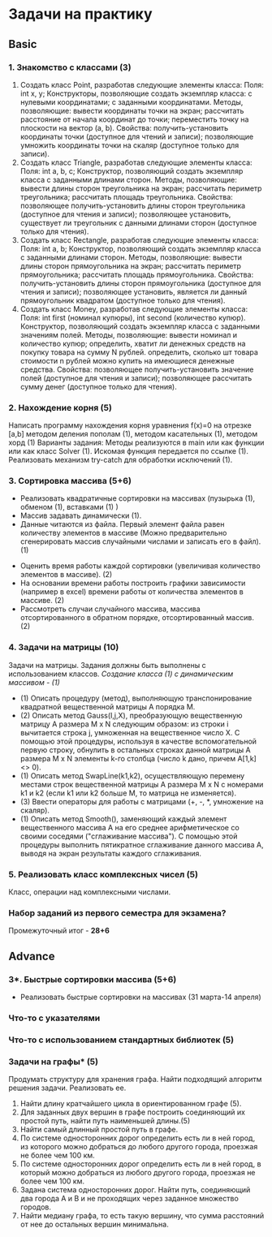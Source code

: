 # Задачи на практику

## Basic 

### 1. Знакомство с классами (3)
1.	Создать класс Point, разработав следующие элементы класса: Поля: int x, y; Конструкторы, позволяющие создать экземпляр класса: с нулевыми координатами; с заданными координатами. Методы, позволяющие: вывести координаты точки на экран; рассчитать расстояние от начала координат до точки; переместить точку на плоскости на вектор (a, b). Свойства: получить-установить координаты точки (доступное для чтений и записи); позволяющие умножить координаты точки на скаляр (доступное только для записи). 
2.	Создать класс Triangle, разработав следующие элементы класса: Поля: int a, b, c; Конструктор, позволяющий создать экземпляр класса с заданными длинами сторон. Методы, позволяющие: вывести длины сторон треугольника на экран; рассчитать периметр треугольника; рассчитать площадь треугольника. Свойства: позволяющее получить-установить длины сторон треугольника (доступное для чтения и записи); позволяющее установить, существует ли треугольник с данными длинами сторон (доступное только для чтения). 
3.	Создать класс Rectangle, разработав следующие элементы класса: Поля: int a, b; Конструктор, позволяющий создать экземпляр класса с заданными длинами сторон. Методы, позволяющие: вывести длины сторон прямоугольника на экран; рассчитать периметр прямоугольника; рассчитать площадь прямоугольника. Свойства: получить-установить длины сторон прямоугольника (доступное для чтения и записи); позволяющее установить, является ли данный прямоугольник квадратом (доступное только для чтения). 
4.	Создать класс Money, разработав следующие элементы класса: Поля: int first (номинал купюры), int second (количество купюр). Конструктор, позволяющий создать экземпляр класса с заданными значениям полей. Методы, позволяющие: вывести номинал и количество купюр; определить, хватит ли денежных средств на покупку товара на сумму N рублей. определить, сколько шт товара стоимости n рублей можно купить на имеющиеся денежные средства. Свойства: позволяющее получить-установить значение полей (доступное для чтения и записи); позволяющее рассчитать сумму денег (доступное только для чтения). 

### 2. Нахождение корня  (5)
Написать программу нахождения корня уравнения f(x)=0   на отрезке [a,b] методом деления пополам (1), методом касательных (1), методом хорд (1) 
Варианты задания: 
	Методы реализуются в main или как функции или как класс Solver (1). 
	Искомая функция передается по ссылке (1). 
	Реализовать механизм try-catch для обработки исключений (1).
	
### 3. Сортировка массива  (5+6)	
- Реализовать квадратичные сортировки на массивах (пузырька (1), обменом (1), вставками  (1) )
- Массив задавать динамически (1). 
- Данные читаются из файла. Первый элемент файла равен количеству элементов в массиве (Можно предварительно сгенерировать массив случайными числами и записать его в файл). (1)

* Оценить время работы каждой сортировки (увеличивая количество элементов в массиве). (2) 
* На основании времени работы построить графики зависимости (например в excel) времени работы от количества элементов в массиве. (2)
* Рассмотреть случаи случайного массива, массива отсортированного в обратном порядке, отсортированный массив. (2)
	
### 4. Задачи на матрицы (10)
Задачи на матрицы. Задания должны быть выполнены с использованием классов. *Создание класса (1) с динамическим массивом - (1)* 
- (1) Описать процедуру (метод), выполняющую транспонирование квадратной вещественной матрицы A порядка M. 
- (2) Описать метод Gauss(I,j,X), преобразующую вещественную матрицу A размера M x N следующим образом: из строки i  вычитается строка j, умноженная на вещественное число X. С помощью этой процедуры, используя в качестве вспомогательной первую строку, обнулить в остальных строках данной матрицы A размера M x N элементы k-го столбца (число k дано, причем A[1,k] <> 0). 
- (1) Описать метод  SwapLine(k1,k2), осуществляющую перемену местами строк вещественной матрицы A размера M x N с номерами k1 и k2 (если k1 или k2 больше M, то матрица не изменяется). 
- (3) Ввести операторы для работы с матрицами (+, -, *, умножение на скаляр).
- (1) Описать метод Smooth(), заменяющий каждый элемент вещественного массива A на его среднее арифметическое со своими соседями ("сглаживание массива"). С помощью этой процедуры выполнить пятикратное сглаживание данного массива A, выводя на экран результаты каждого сглаживания.

### 5.  Реализовать класс комплексных чисел (5) 
Класс, операции над комплексными числами.

### Набор заданий из первого семестра для экзамена?

Промежуточный итог - __28+6__

## Advance 
### 3*. Быстрые сортировки массива  (5+6)	
- Реализовать быстрые сортировки на массивах  (31 марта-14 апреля)
 
### Что-то с указателями

### Что-то с использованием стандартных библиотек (5)

### Задачи на графы* (5)

Продумать структуру для хранения графа. Найти подходящий алгоритм решения задачи. Реализовать ее. 
1. Найти длину кратчайшего цикла в ориентированном графе (5). 
2. Для заданных двух вершин в графе построить соединяющий их простой путь, найти путь наименьшей длины.(5)
3. Найти самый длинный простой путь в графе.
4. По системе односторонних дорог определить есть ли в ней город, из которого можно добраться до любого другого города, проезжая не более чем 100 км.
5. По системе односторонних дорог определить есть ли в ней город, в который можно добраться из любого другого города, проезжая не более чем 100 км.
6. Задана система односторонних дорог. Найти путь, соединяющий два города A и B и не проходящих через заданное множество городов.  
7. Найти медиану графа, то есть такую вершину, что сумма расстояний от нее до остальных  вершин минимальна. 

